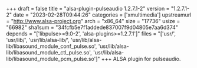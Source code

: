+++
draft = false
title = "alsa-plugin-pulseaudio 1.2.7.1-2"
version = "1.2.7.1-2"
date = "2023-02-28T09:44:26"
categories = ['xmultimedia']
upstreamurl = "http://www.alsa-project.org"
arch = "x86_64"
size = "17736"
usize = "66982"
sha1sum = "34fcfb5e7f1addede837007f9d04805e7aa6d374"
depends = "['libpulse>=9.0-2', 'alsa-plugins>=1.2.7.1']"
files = "['usr/', 'usr/lib/', 'usr/lib/alsa-lib/', 'usr/lib/alsa-lib/libasound_module_conf_pulse.so', 'usr/lib/alsa-lib/libasound_module_ctl_pulse.so', 'usr/lib/alsa-lib/libasound_module_pcm_pulse.so']"
+++
ALSA plugin for pulseaudio.